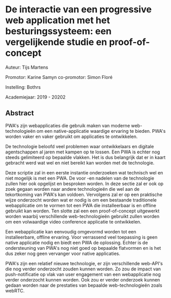 # De interactie van een progressive web application met het besturingssysteem: een vergelijkende studie en proof-of-concept

Auteur: Tijs Martens

Promotor: Karine Samyn
co-promotor: Simon Floré

Instelling: Bothrs

Academiejaar: 2019 - 20202


## Abstract

PWA's zijn webapplicaties die gebruik maken van moderne web-technologieën om een native-applicatie waardige ervaring te bieden. PWA's worden  vaker en vaker gebruikt om applicaties te ontwikkelen.

De technologie beloofd veel problemen waar ontwikkelaars en digitale agentschappen al jaren met kampen op te lossen.  Een PWA is echter nog steeds gelimiteerd op bepaalde vlakken. 
Het is dus belangrijk dat er in kaart gebracht werd wat wel en niet bereikt kan worden met de technologie.

Deze scriptie zal in een eerste instantie onderzoeken wat technisch wel en niet mogelijk is met een PWA. De voor -en nadelen van de technologie zullen hier ook opgelijst en besproken worden.
In deze sectie zal er ook op zoek gegaan worden naar andere technologieën die wel aan de tekortkoming van PWA's kan voldoen.
Vervolgens zal er op een praktische wijze onderzocht worden wat er nodig is om een bestaande traditionele webapplicatie om te vormen tot een PWA die installeerbaar is en offline gebruikt kan worden.
Ten slotte zal een een proof-of-concept uitgewerkt worden waarbij verschillende web-technologieën gebruikt zullen worden om een volwaardige video conference applicatie te ontwikkelen. 

Een webapplicatie kan eenvoudig omgevormd worden tot een installeerbare, offline ervaring. Voor verrassend veel toepassing is geen native applicatie nodig en biedt een PWA de oplossing.
Echter is de ondersteuning van PWA's nog niet goed op bepaalde flatvormen en is het dus zeker nog geen vervanger voor native applicaties.

PWA's zijn een relatief nieuwe technologie, er zijn verschillende web-API's die nog verder onderzocht zouden kunnen worden. Zo zou de impact van push-notificatie op vlak van user engagement van een webapplicatie nog verder onderzocht kunnen worden. Ook zou er verder onderzoek kunnen gedaan worden naar de prestaties van bepaalde web-technologieën zoals webRTC.
